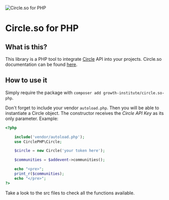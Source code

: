 ![Circle.so for PHP](https://i.imgur.com/xX7p6zl.png)

# Circle.so for PHP

## What is this?

This library is a PHP tool to integrate [Circle](https://www.circle.so/) API into your projects. Circle.so documentation can be found [here](https://api.circle.so).

## How to use it

Simply require the package with `composer add growth-institute/circle.so-php`.

Don't forget to include your vendor `autoload.php`. Then you will be able to instantiate a Circle object. The constructor receives the _Circle API Key_ as its only parameter. Example:

```php
<?php

	include('vendor/autoload.php');
	use CirclePHP\Circle;

	$circle = new Circle('your token here');

	$communities = $addevent->communities();

	echo "<pre>";
	print_r($communities);
	echo "</pre>";
?>
```

Take a look to the src files to check all the functions available.